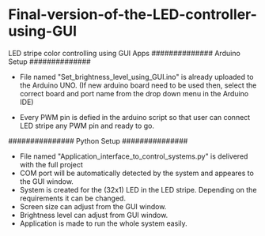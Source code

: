 # Final-version-of-the-LED-controller-using-GUI
LED stripe color controlling using GUI Apps
##############
Arduino Setup
##############

- File named "Set_brightness_level_using_GUI.ino" is already uploaded to the Arduino UNO.
  (If new arduino board need to be used then, select the correct board and port name from the
   drop down menu in the Arduino IDE)

- Every PWM pin is defied in the arduino script so that user can connect LED stripe any PWM 
  pin and ready to go.

###############
Python Setup
###############

- File named "Application_interface_to_control_systems.py" is delivered with the full project
- COM port will be automatically detected by the system and appeares to the GUI window.
- System is created for the (32x1) LED in the LED stripe. Depending on the requirements it can be changed.
- Screen size can adjust from the GUI window.
- Brightness level can adjust from GUI window.
- Application is made to run the whole system easily.


